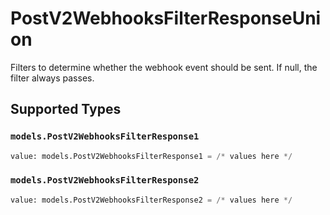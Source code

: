 # PostV2WebhooksFilterResponseUnion

Filters to determine whether the webhook event should be sent. If null, the filter always passes.


## Supported Types

### `models.PostV2WebhooksFilterResponse1`

```python
value: models.PostV2WebhooksFilterResponse1 = /* values here */
```

### `models.PostV2WebhooksFilterResponse2`

```python
value: models.PostV2WebhooksFilterResponse2 = /* values here */
```

